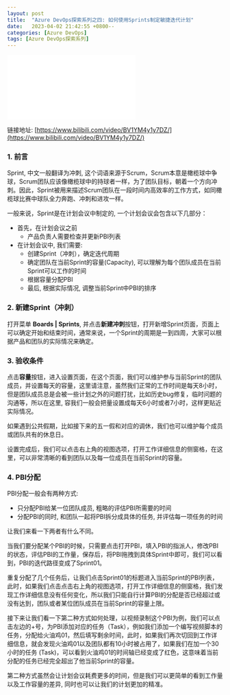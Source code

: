 ```yaml
---
layout: post
title:  "Azure DevOps探索系列之四: 如何使用Sprints制定敏捷迭代计划"
date:   2023-04-02 21:42:55 +0800--
categories: [Azure DevOps]
tags: [Azure DevOps探索系列]  
---
```


<iframe src="//player.bilibili.com/player.html?aid=910118065&bvid=BV1YM4y1y7DZ&cid=1098892129&page=1" scrolling="no" border="0" frameborder="no" framespacing="0" allowfullscreen="true" class="bilibili"> </iframe>

链接地址: [https://www.bilibili.com/video/BV1YM4y1y7DZ/](https://www.bilibili.com/video/BV1YM4y1y7DZ/)

### 1. 前言

Sprint, 中文一般翻译为冲刺, 这个词语来源于Scrum，Scrum本意是橄榄球中争球，Scrum团队应该像橄榄球中的持球者一样，为了团队目标，朝着一个方向冲刺。因此，Sprint被用来描述Scrum团队在一段时间内高效率的工作方式，如同橄榄球比赛中球队全力奔跑、冲刺和进攻一样。

一般来说，Sprint是在计划会议中制定的, 一个计划会议会包含以下几部分：

- 首先，在计划会议之前 
  - 产品负责人需要检查并更新PBI列表
- 在计划会议中, 我们需要:
  - 创建Sprint（冲刺），确定迭代周期
  - 确定团队在当前Sprint的容量(Capacity), 可以理解为每个团队成员在当前Sprint可以工作的时间
  - 根据容量分配PBI
  - 最后, 根据实际情况, 调整当前Sprint中PBI的排序

### 2. 新建Sprint（冲刺）

打开菜单 **Boards | Sprints**, 并点击**新建冲刺**按钮，打开新增Sprint页面，页面上可以确定开始和结束时间，通常来说，一个Sprint的周期是一到四周，大家可以根据产品和团队的实际情况来确定。

### 3. 验收条件

点击**容量**按钮，进入设置页面，在这个页面，我们可以维护参与当前Sprint的团队成员，并设置每天的容量，这里请注意，虽然我们正常的工作时间是每天8小时，但是团队成员总是会被一些计划之外的问题打扰，比如历史bug修复，临时问题的沟通等，所以在这里, 容我们一般会把量设置成每天6小时或者7小时，这样更贴近实际情况。

如果遇到公共假期，比如接下来的五一假和对应的调休，我们也可以维护每个成员或团队共有的休息日。

设置完成后，我们可以点击右上角的视图选项，打开工作详细信息的侧窗格，在这里，可以非常清晰的看到团队以及每一位成员在当前Sprint的容量。

### 4. PBI分配

PBI分配一般会有两种方式:

- 只分配PBI给某一位团队成员, 粗略的评估PBI所需要的时间 
- 分配PBI的同时, 和团队一起将PBI拆分成具体的任务, 并评估每一项任务的时间 

让我们来看一下两者有什么不同。 

当我们要分配某个PBI的时候，只需要点击打开PBI，填入PBI的指派人，修改PBI的状态，评估PBI的工作量，保存后，将PBI拖拽到具体Sprint中即可，我们可以看到，PBI的迭代路径变成了Sprint01。

重复分配了几个任务后，让我们点击Sprint01的标题进入当前Sprint的PBI列表，此时，如果我们点击点击右上角的视图选项，打开工作详细信息的侧窗格，我们发现工作详细信息没有任何变化，所以我们只能自行计算PBI的分配是否已经超过或没有达到，团队或者某位团队成员在当前Sprint的容量上限。

接下来让我们看一下第二种方式如何处理，以视频录制这个PBI为例，我们可以点击左边的+号，为PBI添加对应的任务（Task），例如我们添加一个编写视频脚本的任务，分配给火油鸡01，然后填写剩余时间，此时，如果我们再次切回到工作详细信息，就会发现火油鸡01以及团队都有10小时被占用了，如果我们在加一个30小时的任务 (Task)，可以看到火油鸡01的时间轴已经变成了红色，这意味着当前分配的任务已经完全超出了他当前Sprint的容量。

第二种方式虽然会让计划会议耗费更多的时间，但是我们可以更简单的看到工作量以及工作容量的差异, 同时也可以让我们的计划更加的精准。